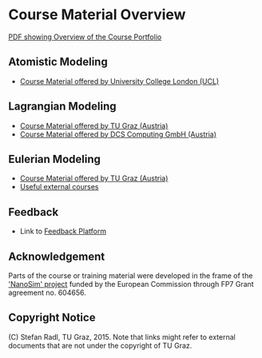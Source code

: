 Course Material Overview
================================

[PDF showing Overview of the Course Portfolio](PDFs/2015-06-30_AcademicTrainingAndFeedback.pdf)

Atomistic Modeling
-----------------
* [Course Material offered by University College London (UCL)](1_MaterialsTheory/courses_ULC.md)

Lagrangian Modeling
-----------------
* [Course Material offered by TU Graz (Austria)](2_LagrangianModels/courses_TUGraz.md)
* [Course Material offered by DCS Computing GmbH (Austria)](2_LagrangianModels/courses_DCS.md)

Eulerian Modeling
--------------------
* [Course Material offered by TU Graz (Austria)](3_EulerianModels/courses_TUGraz.md)
* [Useful external courses](3_EulerianModels/courses_external.md)

Feedback
---------------
* Link to [Feedback Platform](99_Feedback/README.md)

Acknowledgement
--------------------------
Parts of the course or training material were developed in the frame of the ['NanoSim' project](http://www.sintef.no/projectweb/nanosim) funded by the European Commission through FP7 Grant agreement no. 604656.

Copyright Notice
-------------
(C) Stefan Radl, TU Graz, 2015. Note that links might refer to external documents that are not under the copyright of TU Graz.
